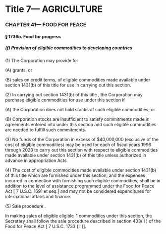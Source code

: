 
# Title 7— AGRICULTURE
### CHAPTER 41— FOOD FOR PEACE
#### § 1736o. Food for progress
##### (f) Provision of eligible commodities to developing countries

(1) The Corporation may provide for

(A) grants, or

(B) sales on credit terms, of eligible commodities made available under section 1431(b) of this title for use in carrying out this section.

(2) In carrying out section 1431(b) of this title , the Corporation may purchase eligible commodities for use under this section if

(A) the Corporation does not hold stocks of such eligible commodities; or

(B) Corporation stocks are insufficient to satisfy commitments made in agreements entered into under this section and such eligible commodities are needed to fulfill such commitments.

(3) No funds of the Corporation in excess of $40,000,000 (exclusive of the cost of eligible commodities) may be used for each of fiscal years 1996 through 2023 to carry out this section with respect to eligible commodities made available under section 1431(b) of this title unless authorized in advance in appropriation Acts.

(4) The cost of eligible commodities made available under section 1431(b) of this title which are furnished under this section, and the expenses incurred in connection with furnishing such eligible commodities, shall be in addition to the level of assistance programmed under the Food for Peace Act [ 7 U.S.C. 1691 et seq.] and may not be considered expenditures for international affairs and finance.

(5) Sale procedure .

In making sales of eligible eligible  1 commodities under this section, the Secretary shall follow the sale procedure described in section 403( l ) of the Food for Peace Act [ 7 U.S.C. 1733 ( l )].
